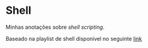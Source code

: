# Shell
Minhas anotações sobre *shell scripting*.

Baseado na playlist de shell disponível no seguinte [link](https://www.youtube.com/playlist?list=PLIhvC56v63IKioClkSNDjW7iz-6TFvLwS)
